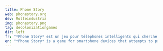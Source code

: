 ```yaml
---
title: Phone Story
web: phonestory.org
dev: Molleindustria
img: phonestory.png
tag: decolonizationgames
dir: left
fr: "*Phone Story* est un jeu pour téléphones intelligents qui cherche à provoquer une réflexion critique sur sa propre plateforme technologique. Sous la surface lisse de nos appareils électroniques, derrière leur interface, se cache un produit d'une chaîne de production troublante qui s'étend au travers du globe. Ce jeu mobile a été créé comme critique de la chaîne de production et du colonialisme dans la production des téléphones. Il a été banni par Apple de ses plateformes.<br>**Avertissement de contenu - Suicide**"
en: "*Phone Story* is a game for smartphone devices that attempts to provoke a critical reflection on its own technological platform. Under the shiny surface of our electronic gadgets, behind its polished interface, hides the product of a troubling supply chain that stretches across the globe. This mobile game was made as a critique of the supply chain and colonialism in the production of smartphones. It was banned by Apple from its stores.<br>**Content Warning - Suicide**"
---
```

